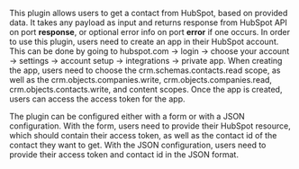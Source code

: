 This plugin allows users to get a contact from HubSpot, based on provided data. It takes any payload as input and returns response from HubSpot API on port **response**, or optional error info on port **error** if one occurs. In order to use this plugin, users need to create an app in their HubSpot account. This can be done by going to hubspot.com -> login -> choose your account -> settings -> account setup -> integrations -> private app. When creating the app, users need to choose the crm.schemas.contacts.read scope, as well as the crm.objects.companies.write, crm.objects.companies.read, crm.objects.contacts.write, and content scopes. Once the app is created, users can access the access token for the app. 

The plugin can be configured either with a form or with a JSON configuration. With the form, users need to provide their HubSpot resource, which should contain their access token, as well as the contact id of the contact they want to get. With the JSON configuration, users need to provide their access token and contact id in the JSON format.

